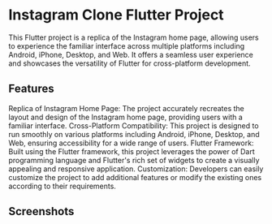 # Instagram Clone Flutter Project

This Flutter project is a replica of the Instagram home page, allowing users to experience the familiar interface across multiple platforms including Android, iPhone, Desktop, and Web. It offers a seamless user experience and showcases the versatility of Flutter for cross-platform development.

## Features
Replica of Instagram Home Page: The project accurately recreates the layout and design of the Instagram home page, providing users with a familiar interface.
Cross-Platform Compatibility: This project is designed to run smoothly on various platforms including Android, iPhone, Desktop, and Web, ensuring accessibility for a wide range of users.
Flutter Framework: Built using the Flutter framework, this project leverages the power of Dart programming language and Flutter's rich set of widgets to create a visually appealing and responsive application.
Customization: Developers can easily customize the project to add additional features or modify the existing ones according to their requirements.

## Screenshots


